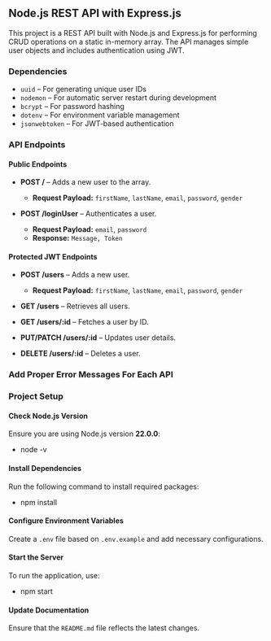 ## Node.js REST API with Express.js  

This project is a REST API built with Node.js and Express.js for performing CRUD operations on a static in-memory array. The API manages simple user objects and includes authentication using JWT.

### Dependencies  
- `uuid` – For generating unique user IDs  
- `nodemon` – For automatic server restart during development  
- `bcrypt` – For password hashing  
- `dotenv` – For environment variable management  
- `jsonwebtoken` – For JWT-based authentication  

### API Endpoints  

#### Public Endpoints  
- **POST /** – Adds a new user to the array.  
  - **Request Payload:** `firstName`, `lastName`, `email`, `password`, `gender`  

- **POST /loginUser** – Authenticates a user.  
  - **Request Payload:** `email`, `password`  
  - **Response:** `Message, Token`


#### Protected JWT Endpoints  
- **POST /users** – Adds a new user.  
  - **Request Payload:** `firstName`, `lastName`, `email`, `password`, `gender`  

- **GET /users** – Retrieves all users.  

- **GET /users/:id** – Fetches a user by ID.  

- **PUT/PATCH /users/:id** – Updates user details.  

- **DELETE /users/:id** – Deletes a user.  


### Add Proper Error Messages For Each API


### Project Setup  

#### Check Node.js Version  
Ensure you are using Node.js version **22.0.0**:  
* node -v

#### Install Dependencies  
Run the following command to install required packages:  
* npm install


#### Configure Environment Variables  
Create a `.env` file based on `.env.example` and add necessary configurations.  

#### Start the Server  
To run the application, use:  
* npm start


#### Update Documentation  
Ensure that the `README.md` file reflects the latest changes.
